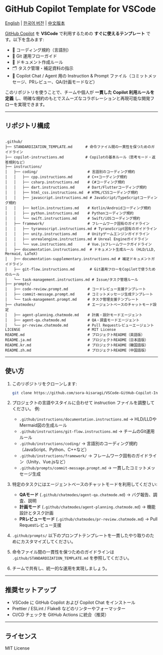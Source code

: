 # GitHub Copilot Template for VSCode

[English](./README.md) | [한국어 버전](./README.kr.md) | [中文版本](./README.zh.md)

[GitHub Copilot](https://docs.github.com/copilot) を **VSCode** で利用するための **すぐに使えるテンプレート** です。以下を含みます:

* 📐 コーディング規約（言語別）
* 🌱 Git 運用フローガイド
* 📄 ドキュメント作成ルール
* 🗂️ タスク管理・補足資料の指示
* 🤖 Copilot Chat / Agent 用の Instruction & Prompt ファイル（コミットメッセージ、PRレビュー、QA/計画モードなど）

このリポジトリを使うことで、チームや個人が **一貫した Copilot 利用ルールを定義** し、明確な規約のもとでスムーズなコラボレーションと再現可能な開発フローを実現できます。

---

## リポジトリ構成

```

.github/
├── STANDARDIZATION_TEMPLATE.md      # 命令ファイル間の一貫性を保つためのガイドライン
├── copilot-instructions.md          # Copilotの基本ルール（思考モード・返答規則など）
├── instructions/
│   ├── coding/                       # 言語別のコーディング規約
│   │   ├── cpp.instructions.md       # C++コーディング規約
│   │   ├── csharp.instructions.md    # C#コーディング規約
│   │   ├── dart.instructions.md      # Dart/Flutterコーディング規約
│   │   ├── html_css.instructions.md  # HTML/CSSコーディング規約
│   │   ├── javascript.instructions.md # JavaScript/TypeScriptコーディング規約
│   │   ├── kotlin.instructions.md    # Kotlin/Androidコーディング規約
│   │   ├── python.instructions.md    # Pythonコーディング規約
│   │   └── swift.instructions.md     # Swift/iOSコーディング規約
│   ├── framework/                    # フレームワーク固有のガイドライン
│   │   ├── tyranoscript.instructions.md # TyranoScript固有のガイドライン
│   │   ├── unity.instructions.md     # Unityゲームエンジンガイドライン
│   │   ├── unrealengine.instructions.md # Unreal Engineガイドライン
│   │   └── vue.instructions.md       # Vue.jsフレームワークガイドライン
│   ├── documentation.instructions.md  # ドキュメント生成ルール (HLD/LLD, Mermaid, LaTeX)
│   ├── documentation-supplementary.instructions.md # 補足ドキュメントガイドライン
│   ├── git-flow.instructions.md       # Git運用フローをCopilotで使うためのルール
│   └── task-management.instructions.md # Issue/タスク管理ルール
├── prompts/
│   ├── code-review.prompt.md         # コードレビュー支援テンプレート
│   ├── commit-message.prompt.md      # コミットメッセージ生成テンプレート
│   └── task-management.prompt.md     # タスク管理支援テンプレート
├── chatmodes/                        # エージェントベースのチャットモード設定
│   ├── agent-planning.chatmode.md    # 計画・設計モードエージェント
│   ├── agent-qa.chatmode.md          # QA・調査モードエージェント
│   └── pr-review.chatmode.md         # Pull Requestレビューエージェント
LICENSE                               # MIT License
README.md                             # プロジェクトREADME（英語版）
README.ja.md                          # プロジェクトREADME（日本語版）
README.kr.md                          # プロジェクトREADME（韓国語版）
README.zh.md                          # プロジェクトREADME（中国語版）

````

---

## 使い方

1. このリポジトリをクローンします:

   ```bash
   git clone https://github.com/sora-kisaragi/VSCode-GitHub-Copilot-Instructions-Template.git
   ```

2. プロジェクトの言語やスタイルに合わせて instruction ファイルを調整してください。
   例:

   * `.github/instructions/documentation.instructions.md` → HLD/LLDやMermaid図の生成ルール
   * `.github/instructions/git-flow.instructions.md` → チームのGit運用ルール
   * `.github/instructions/coding/` → 言語別のコーディング規約（JavaScript、Python、C++など）
   * `.github/instructions/framework/` → フレームワーク固有のガイドライン（Unity、Vue.jsなど）
   * `.github/prompts/commit-message.prompt.md` → 一貫したコミットメッセージ生成

3. 特定のタスクにはエージェントベースのチャットモードを利用してください:
   * **QAモード** (`.github/chatmodes/agent-qa.chatmode.md`) → バグ報告、調査、説明
   * **計画モード** (`.github/chatmodes/agent-planning.chatmode.md`) → 機能設計とタスク計画
   * **PRレビューモード** (`.github/chatmodes/pr-review.chatmode.md`) → Pull Requestレビュー支援

4. `.github/prompts/` 以下のプロンプトテンプレートを一貫したやり取りのためにカスタマイズしてください。

5. 命令ファイル間の一貫性を保つためのガイドラインは `.github/STANDARDIZATION_TEMPLATE.md` を参照してください。

6. チームで共有し、統一的な運用を実現しましょう。

---

## 推奨セットアップ

* VSCode に GitHub Copilot および Copilot Chat をインストール
* Prettier / ESLint / Flake8 などのリンターやフォーマッター
* CI/CD チェックを GitHub Actions に統合（推奨）

---

## ライセンス

MIT License
